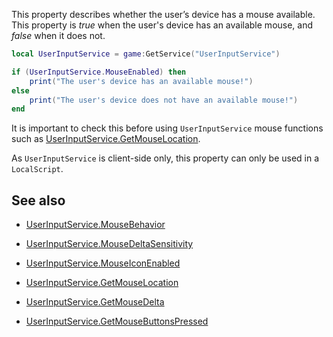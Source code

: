This property describes whether the user’s device has a mouse available.  This property is *true* when the user's device has an available mouse, and *false* when it does not.

```lua
local UserInputService = game:GetService("UserInputService")

if (UserInputService.MouseEnabled) then
	print("The user's device has an available mouse!")
else
	print("The user's device does not have an available mouse!")
end
```

It is  important to check this before using `UserInputService` mouse functions such as [UserInputService.GetMouseLocation](https://developer.roblox.com/api-reference/function/UserInputService/GetMouseLocation).

As `UserInputService` is client-side only, this property can only be used in a `LocalScript`.

## See also

 - [UserInputService.MouseBehavior](https://developer.roblox.com/api-reference/property/UserInputService/MouseBehavior)

 - [UserInputService.MouseDeltaSensitivity](https://developer.roblox.com/api-reference/property/UserInputService/MouseDeltaSensitivity)

 - [UserInputService.MouseIconEnabled](https://developer.roblox.com/api-reference/property/UserInputService/MouseIconEnabled)

 - [UserInputService.GetMouseLocation](https://developer.roblox.com/api-reference/function/UserInputService/GetMouseLocation)

 - [UserInputService.GetMouseDelta](https://developer.roblox.com/api-reference/function/UserInputService/GetMouseDelta)

 - [UserInputService.GetMouseButtonsPressed](https://developer.roblox.com/api-reference/function/UserInputService/GetMouseButtonsPressed)